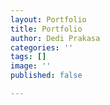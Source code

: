 ```yaml
---
layout: Portfolio
title: Portfolio
author: Dedi Prakasa
categories: ''
tags: []
image: ''
published: false

---
```

